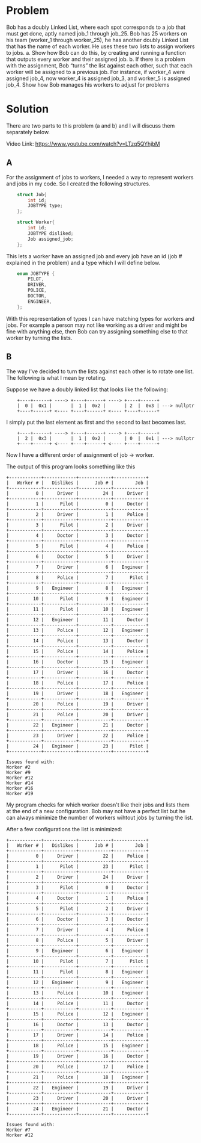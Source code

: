 # Problem

Bob has a doubly Linked List, where each spot corresponds to a job that must get done,
aptly named job_1 through job_25. Bob has 25 workers on his team (worker_1 through
worker_25), he has another doubly Linked List that has the name of each worker. He
uses these two lists to assign workers to jobs.
    a. Show how Bob can do this, by creating and running a function that outputs every
worker and their assigned job.
    b. If there is a problem with the assignment, Bob “turns” the list against each other,
such that each worker will be assigned to a previous job. For instance, if
worker_4 were assigned job_4, now worker_4 is assigned job_3, and worker_5 is
assigned job_4. Show how Bob manages his workers to adjust for problems

# Solution

There are two parts to this problem (a and b) and I will discuss them separately below.

Video Link: https://www.youtube.com/watch?v=LTzq5QYhjbM
## A

For the assignment of jobs to workers, I needed a way to represent workers and jobs in my code. So I created the following structures.

```cpp
    struct Job{
        int id;
        JOBTYPE type;
    };

    struct Worker{
        int id;
        JOBTYPE disliked;
        Job assigned_job;
    };
```

This lets a worker have an assigned job and every job have an id (job # explained in the problem) and a type which I will define below.

```cpp
    enum JOBTYPE {
        PILOT,
        DRIVER,
        POLICE,
        DOCTOR,
        ENGINEER,
    };
```

With this representation of types I can have matching types for workers and jobs. For example a person may not like working as a driver and might be fine with anything else, then Bob can try assigning something else to that worker by turning the lists.



## B

The way I've decided to turn the lists against each other is to rotate one list. The following is what I mean by rotating.

Suppose we have a doubly linked list that looks like the following:
```
    +----+------+ ----> +----+------+ ----> +----+------+
    |  0 |  0x1 |       |  1 |  0x2 |       | 2  |  0x3 | ---> nullptr
    +----+------+ <---- +----+------+ <---- +----+------+
```

I simply put the last element as first and the second to last becomes last.
```
    +----+------+ ----> +----+------+ ----> +----+------+
    |  2 |  0x3 |       |  1 |  0x2 |       | 0  |  0x1 | ---> nullptr
    +----+------+ <---- +----+------+ <---- +----+------+
```

Now I have a different order of assignment of job -> worker.

The output of this program looks something like this
``` 
+------------+------------+------------+------------+
|   Worker # |   Dislikes |      Job # |        Job | 
+------------+------------+------------+------------+
|          0 |     Driver |         24 |     Driver | 
+------------+------------+------------+------------+
|          1 |      Pilot |          0 |     Doctor | 
+------------+------------+------------+------------+
|          2 |     Driver |          1 |     Police | 
+------------+------------+------------+------------+
|          3 |      Pilot |          2 |     Driver | 
+------------+------------+------------+------------+
|          4 |     Doctor |          3 |     Doctor | 
+------------+------------+------------+------------+
|          5 |      Pilot |          4 |     Police | 
+------------+------------+------------+------------+
|          6 |     Doctor |          5 |     Driver | 
+------------+------------+------------+------------+
|          7 |     Driver |          6 |   Engineer | 
+------------+------------+------------+------------+
|          8 |     Police |          7 |      Pilot | 
+------------+------------+------------+------------+
|          9 |   Engineer |          8 |   Engineer | 
+------------+------------+------------+------------+
|         10 |      Pilot |          9 |   Engineer | 
+------------+------------+------------+------------+
|         11 |      Pilot |         10 |   Engineer | 
+------------+------------+------------+------------+
|         12 |   Engineer |         11 |     Doctor | 
+------------+------------+------------+------------+
|         13 |     Police |         12 |   Engineer | 
+------------+------------+------------+------------+
|         14 |     Police |         13 |     Doctor | 
+------------+------------+------------+------------+
|         15 |     Police |         14 |     Police | 
+------------+------------+------------+------------+
|         16 |     Doctor |         15 |   Engineer | 
+------------+------------+------------+------------+
|         17 |     Driver |         16 |     Doctor | 
+------------+------------+------------+------------+
|         18 |     Police |         17 |     Police | 
+------------+------------+------------+------------+
|         19 |     Driver |         18 |   Engineer | 
+------------+------------+------------+------------+
|         20 |     Police |         19 |     Driver | 
+------------+------------+------------+------------+
|         21 |     Police |         20 |     Driver | 
+------------+------------+------------+------------+
|         22 |   Engineer |         21 |     Doctor | 
+------------+------------+------------+------------+
|         23 |     Driver |         22 |     Police | 
+------------+------------+------------+------------+
|         24 |   Engineer |         23 |      Pilot | 
+------------+------------+------------+------------+

Issues found with: 
Worker #2
Worker #9
Worker #12
Worker #14
Worker #16
Worker #19
```
My program checks for which worker doesn't like their jobs and lists them at the end of a new configuration. Bob may not have a perfect list but he can always minimize the number of workers wihtout jobs by turning the list.


After a few configurations the list is minimized:
```
+------------+------------+------------+------------+
|   Worker # |   Dislikes |      Job # |        Job | 
+------------+------------+------------+------------+
|          0 |     Driver |         22 |     Police | 
+------------+------------+------------+------------+
|          1 |      Pilot |         23 |      Pilot | 
+------------+------------+------------+------------+
|          2 |     Driver |         24 |     Driver | 
+------------+------------+------------+------------+
|          3 |      Pilot |          0 |     Doctor | 
+------------+------------+------------+------------+
|          4 |     Doctor |          1 |     Police | 
+------------+------------+------------+------------+
|          5 |      Pilot |          2 |     Driver | 
+------------+------------+------------+------------+
|          6 |     Doctor |          3 |     Doctor | 
+------------+------------+------------+------------+
|          7 |     Driver |          4 |     Police | 
+------------+------------+------------+------------+
|          8 |     Police |          5 |     Driver | 
+------------+------------+------------+------------+
|          9 |   Engineer |          6 |   Engineer | 
+------------+------------+------------+------------+
|         10 |      Pilot |          7 |      Pilot | 
+------------+------------+------------+------------+
|         11 |      Pilot |          8 |   Engineer | 
+------------+------------+------------+------------+
|         12 |   Engineer |          9 |   Engineer | 
+------------+------------+------------+------------+
|         13 |     Police |         10 |   Engineer | 
+------------+------------+------------+------------+
|         14 |     Police |         11 |     Doctor | 
+------------+------------+------------+------------+
|         15 |     Police |         12 |   Engineer | 
+------------+------------+------------+------------+
|         16 |     Doctor |         13 |     Doctor | 
+------------+------------+------------+------------+
|         17 |     Driver |         14 |     Police | 
+------------+------------+------------+------------+
|         18 |     Police |         15 |   Engineer | 
+------------+------------+------------+------------+
|         19 |     Driver |         16 |     Doctor | 
+------------+------------+------------+------------+
|         20 |     Police |         17 |     Police | 
+------------+------------+------------+------------+
|         21 |     Police |         18 |   Engineer | 
+------------+------------+------------+------------+
|         22 |   Engineer |         19 |     Driver | 
+------------+------------+------------+------------+
|         23 |     Driver |         20 |     Driver | 
+------------+------------+------------+------------+
|         24 |   Engineer |         21 |     Doctor | 
+------------+------------+------------+------------+

Issues found with: 
Worker #7
Worker #12
```
